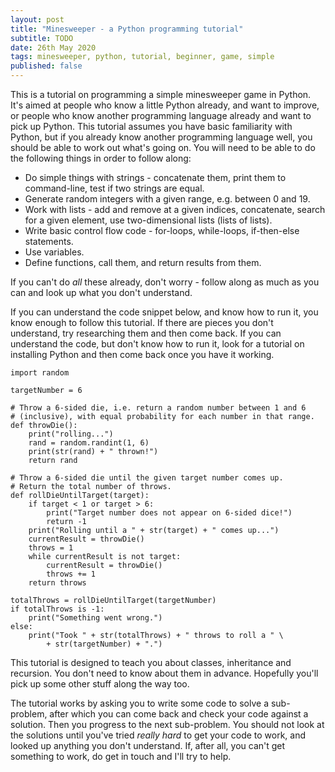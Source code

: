 ```yaml
---
layout: post
title: "Minesweeper - a Python programming tutorial"
subtitle: TODO
date: 26th May 2020
tags: minesweeper, python, tutorial, beginner, game, simple
published: false
---
```


This is a tutorial on programming a simple minesweeper game in Python. It's
aimed at people who know a little Python already, and want to improve, or people
who know another programming language already and want to pick up Python. This
tutorial assumes you have basic familiarity with Python, but if you already know
another programming language well, you should be able to work out what's going
on. You will need to be able to do the following things in order to follow
along:
- Do simple things with strings - concatenate them, print them to command-line,
  test if two strings are equal.
- Generate random integers with a given range, e.g. between 0 and 19.
- Work with lists - add and remove at a given indices, concatenate, search for
  a given element, use two-dimensional lists (lists of lists).
- Write basic control flow code - for-loops, while-loops, if-then-else
  statements.
- Use variables.
- Define functions, call them, and return results from them.

If you can't do *all* these already, don't worry - follow along as much as you
can and look up what you don't understand.

If you can understand the code snippet below, and know how to run it, you know
enough to follow this tutorial. If there are pieces you don't understand, try
researching them and then come back. If you can understand the code, but don't
know how to run it, look for a tutorial on installing Python and then come back
once you have it working.

<!-- TODO: Load this from the file in _includes -->

    import random

    targetNumber = 6

    # Throw a 6-sided die, i.e. return a random number between 1 and 6
    # (inclusive), with equal probability for each number in that range.
    def throwDie():
        print("rolling...")
        rand = random.randint(1, 6)
        print(str(rand) + " thrown!")
        return rand

    # Throw a 6-sided die until the given target number comes up.
    # Return the total number of throws.
    def rollDieUntilTarget(target):
        if target < 1 or target > 6:
            print("Target number does not appear on 6-sided dice!")
            return -1
        print("Rolling until a " + str(target) + " comes up...")
        currentResult = throwDie()
        throws = 1
        while currentResult is not target:
            currentResult = throwDie()
            throws += 1
        return throws

    totalThrows = rollDieUntilTarget(targetNumber)
    if totalThrows is -1:
        print("Something went wrong.")
    else:
        print("Took " + str(totalThrows) + " throws to roll a " \
            + str(targetNumber) + ".")

This tutorial is designed to teach you about classes, inheritance and recursion.
You don't need to know about them in advance. Hopefully you'll pick up some
other stuff along the way too.

The tutorial works by asking you to write some code to solve a sub-problem,
after which you can come back and check your code against a solution. Then you
progress to the next sub-problem. You should not look at the solutions until
you've tried *really hard* to get your code to work, and looked up anything you
don't understand. If, after all, you can't get something to work, do get in
touch and I'll try to help.
